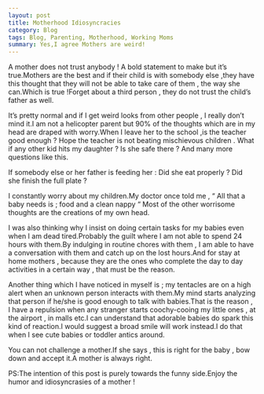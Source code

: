 ```yaml
---
layout: post
title: Motherhood Idiosyncracies
category: Blog
tags: Blog, Parenting, Motherhood, Working Moms
summary: Yes,I agree Mothers are weird!	
---
```


A mother does not trust anybody ! A bold statement to make but it’s true.Mothers are the best and if their child is with somebody else ,they have this thought that they will not be able to take care of them , the way she can.Which is true !Forget about a third person , they do not trust the child’s father as well.

It’s pretty normal and if I get weird looks from other people , I really don’t mind it.I am not a helicopter parent but 90% of the thoughts which are in my head are draped with worry.When I leave her to the school ,is the teacher good enough ? Hope the teacher is not beating mischievous children . What if any other kid hits my daughter ? Is she safe there ? And many more questions like this.

If somebody else or her father is feeding her : Did she eat properly ? Did she finish the full plate ?

I constantly worry about my children.My doctor once told me , “ All that a baby needs is ; food and a clean nappy “ Most of the other worrisome thoughts are the creations of my own head.

I was also thinking why I insist on doing certain tasks for my babies even when I am dead tired.Probably the guilt where I am not able to spend 24 hours with them.By indulging in routine chores with them , I am able to have a conversation with them and catch up on the lost hours.And for stay at home mothers , because they are the ones who complete the day to day activities in a certain way , that must be the reason.

Another thing which I have noticed in myself is ; my tentacles are on a high alert when an unknown person interacts with them.My mind starts analyzing that person if he/she is good enough to talk with babies.That is the reason , I have a repulsion when any stranger starts coochy-cooing my little ones , at the airport , in malls etc.I can understand that adorable babies do spark this kind of reaction.I would suggest a broad smile will work instead.I do that when I see cute babies or toddler antics around.

You can not challenge a mother.If she says , this is right for the baby , bow down and accept it.A mother is always right.

PS:The intention of this post is purely towards the funny side.Enjoy the humor and idiosyncrasies of a mother !

